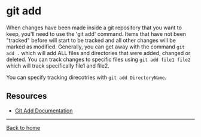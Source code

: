 # git add

When changes have been made inside a git repository that you want to keep, you'll need to use the 'git add' command.  Items that have not been "tracked" before will start to be tracked and all other changes will be marked as modified.
Generally, you can get away with the command `git add .` which will add ALL files and directories that were added, changed or deleted.
You can track changes to specific files using  `git add file1 file2` which will track specifically file1 and file2.

You can specify tracking direcotries with `git add DirectoryName`.

## Resources

- [Git Add Documentation](https://git-scm.com/docs/git-add)

---
[Back to home](../README.md)
